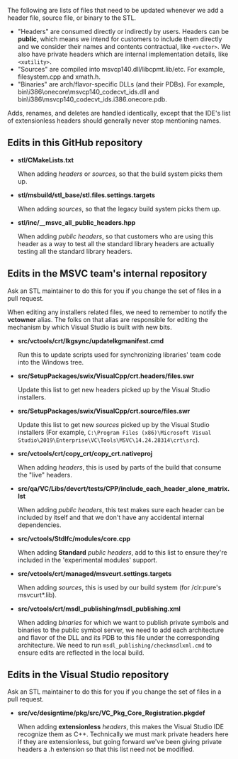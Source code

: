 The following are lists of files that need to be updated whenever we add a header file, source file, or binary to the STL.

* "Headers" are consumed directly or indirectly by users. Headers can be **public**, which means we intend for customers to include them directly and we consider their names and contents contractual, like `<vector>`. We also have private headers which are internal implementation details, like `<xutility>`.
* "Sources" are compiled into msvcp140.dll/libcpmt.lib/etc. For example, filesystem.cpp and xmath.h. 
* "Binaries" are arch/flavor-specific DLLs (and their PDBs). For example, bin\i386\onecore\msvcp140_codecvt_ids.dll and bin\i386\msvcp140_codecvt_ids.i386.onecore.pdb.

Adds, renames, and deletes are handled identically, except that the IDE's list of extensionless headers should generally never stop mentioning names.

## Edits in this GitHub repository

* **stl/CMakeLists.txt**

  When adding *headers* or *sources*, so that the build system picks them up.

* **stl/msbuild/stl_base/stl.files.settings.targets**

  When adding *sources*, so that the legacy build system picks them up.

* **stl/inc/__msvc_all_public_headers.hpp**

  When adding *public headers*, so that customers who are using this header as a way to test all the standard library headers are actually testing all the standard library headers.

## Edits in the MSVC team's internal repository

Ask an STL maintainer to do this for you if you change the set of files in a pull request.

When editing any installers related files, we need to remember to notify the **vctowner** alias. The folks on that alias are responsible for editing the mechanism by which Visual Studio is built with new bits.

* **src/vctools/crt/lkgsync/updatelkgmanifest.cmd**

  Run this to update scripts used for synchronizing libraries' team code into the Windows tree.

* **src/SetupPackages/swix/VisualCpp/crt.headers/files.swr**

  Update this list to get new headers picked up by the Visual Studio installers.

* **src/SetupPackages/swix/VisualCpp/crt.source/files.swr**

  Update this list to get new *sources* picked up by the Visual Studio installers (For example, `C:\Program Files (x86)\Microsoft Visual Studio\2019\Enterprise\VC\Tools\MSVC\14.24.28314\crt\src`).

* **src/vctools/crt/copy_crt/copy_crt.nativeproj**

  When adding *headers*, this is used by parts of the build that consume the "live" headers.

* **src/qa/VC/Libs/devcrt/tests/CPP/include_each_header_alone_matrix.lst**

  When adding *public headers*, this test makes sure each header can be included by itself and that we don't have any accidental internal dependencies.

* **src/vctools/StdIfc/modules/core.cpp**

  When adding **Standard** *public headers*, add to this list to ensure they're included in the 'experimental modules' support.

* **src/vctools/crt/managed/msvcurt.settings.targets**

  When adding *sources*, this is used by our build system (for /clr:pure's msvcurt*.lib). 

* **src/vctools/crt/msdl_publishing/msdl_publishing.xml**

  When adding *binaries* for which we want to publish private symbols and binaries to the public symbol server, we need to add each architecture and flavor of the DLL and its PDB to this file under the corresponding architecture. We need to run `msdl_publishing/checkmsdlxml.cmd` to ensure edits are reflected in the local build.

## Edits in the Visual Studio repository

Ask an STL maintainer to do this for you if you change the set of files in a pull request.

* **src/vc/designtime/pkg/src/VC_Pkg_Core_Registration.pkgdef**

  When adding **extensionless** *headers*, this makes the Visual Studio IDE recognize them as C++. Technically we must mark private headers here if they are extensionless, but going forward we've been giving private headers a .h extension so that this list need not be modified.